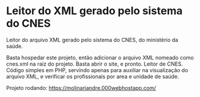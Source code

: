 # Leitor do XML gerado pelo sistema do CNES
Leitor do arquivo XML gerado pelo sistema do CNES, do ministério da saúde.

Basta hospedar este projeto, então adicionar o arquivo XML nomeado como cnes.xml na raiz do projeto.
Basta abrir o site, e pronto. Leitor de CNES.
Código simples em PHP, servindo apenas para auxiliar na visualização do arquivo XML, e verificar os profissionais por area e unidade de saúde.

Projeto rodando:
https://molinariandre.000webhostapp.com/
